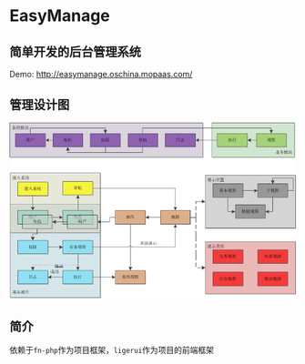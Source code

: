 EasyManage
==========

## 简单开发的后台管理系统

Demo:
http://easymanage.oschina.mopaas.com/

## 管理设计图
![设计图](https://raw.githubusercontent.com/ueffort/EasyManage/master/static/images/easymanage/design.png)

## 简介
依赖于`fn-php`作为项目框架，`ligerui`作为项目的前端框架
